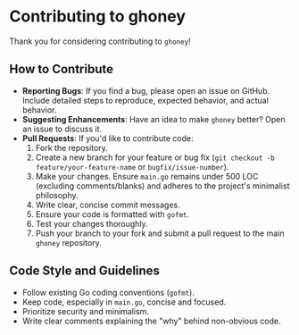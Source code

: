 # Contributing to ghoney

Thank you for considering contributing to `ghoney`!

## How to Contribute

*   **Reporting Bugs**: If you find a bug, please open an issue on GitHub. Include detailed steps to reproduce, expected behavior, and actual behavior.
*   **Suggesting Enhancements**: Have an idea to make `ghoney` better? Open an issue to discuss it.
*   **Pull Requests**: If you'd like to contribute code:
    1.  Fork the repository.
    2.  Create a new branch for your feature or bug fix (`git checkout -b feature/your-feature-name` or `bugfix/issue-number`).
    3.  Make your changes. Ensure `main.go` remains under 500 LOC (excluding comments/blanks) and adheres to the project's minimalist philosophy.
    4.  Write clear, concise commit messages.
    5.  Ensure your code is formatted with `gofmt`.
    6.  Test your changes thoroughly.
    7.  Push your branch to your fork and submit a pull request to the main `ghoney` repository.

## Code Style and Guidelines

*   Follow existing Go coding conventions (`gofmt`).
*   Keep code, especially in `main.go`, concise and focused.
*   Prioritize security and minimalism.
*   Write clear comments explaining the "why" behind non-obvious code.